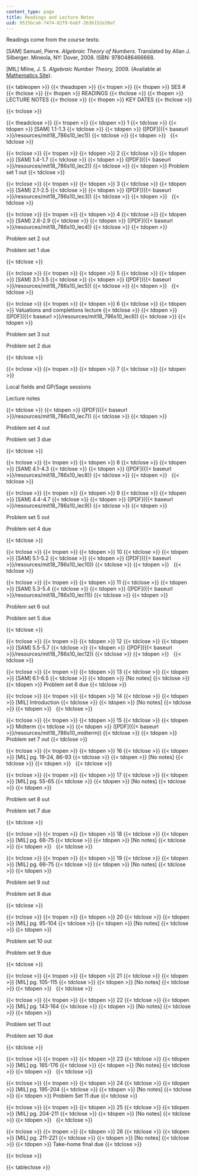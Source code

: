 ```yaml
---
content_type: page
title: Readings and Lecture Notes
uid: 9515bca6-7474-82f9-babf-263b152e20af
---
```


Readings come from the course texts:

\[SAM\] Samuel, Pierre. _Algebraic Theory of Numbers_. Translated by Allan J. Silberger. Mineola, NY: Dover, 2008. ISBN: 9780486466668.

\[MIL\] Milne, J. S. _Algebraic Number Theory,_ 2009. (Available at [Mathematics Site](http://www.jmilne.org/math/)).

{{< tableopen >}}
{{< theadopen >}}
{{< tropen >}}
{{< thopen >}}
SES #
{{< thclose >}}
{{< thopen >}}
READINGS
{{< thclose >}}
{{< thopen >}}
LECTURE NOTES
{{< thclose >}}
{{< thopen >}}
KEY DATES
{{< thclose >}}

{{< trclose >}}

{{< theadclose >}}
{{< tropen >}}
{{< tdopen >}}
1
{{< tdclose >}}
{{< tdopen >}}
\[SAM\] 1.1-1.3
{{< tdclose >}}
{{< tdopen >}}
([PDF]({{< baseurl >}}/resources/mit18_786s10_lec1))
{{< tdclose >}}
{{< tdopen >}}
 
{{< tdclose >}}

{{< trclose >}}
{{< tropen >}}
{{< tdopen >}}
2
{{< tdclose >}}
{{< tdopen >}}
\[SAM\] 1.4-1.7
{{< tdclose >}}
{{< tdopen >}}
([PDF]({{< baseurl >}}/resources/mit18_786s10_lec2))
{{< tdclose >}}
{{< tdopen >}}
Problem set 1 out
{{< tdclose >}}

{{< trclose >}}
{{< tropen >}}
{{< tdopen >}}
3
{{< tdclose >}}
{{< tdopen >}}
\[SAM\] 2.1-2.5
{{< tdclose >}}
{{< tdopen >}}
([PDF]({{< baseurl >}}/resources/mit18_786s10_lec3))
{{< tdclose >}}
{{< tdopen >}}
 
{{< tdclose >}}

{{< trclose >}}
{{< tropen >}}
{{< tdopen >}}
4
{{< tdclose >}}
{{< tdopen >}}
\[SAM\] 2.6-2.9
{{< tdclose >}}
{{< tdopen >}}
([PDF]({{< baseurl >}}/resources/mit18_786s10_lec4))
{{< tdclose >}}
{{< tdopen >}}


Problem set 2 out

Problem set 1 due


{{< tdclose >}}

{{< trclose >}}
{{< tropen >}}
{{< tdopen >}}
5
{{< tdclose >}}
{{< tdopen >}}
\[SAM\] 3.1-3.5
{{< tdclose >}}
{{< tdopen >}}
([PDF]({{< baseurl >}}/resources/mit18_786s10_lec5))
{{< tdclose >}}
{{< tdopen >}}
 
{{< tdclose >}}

{{< trclose >}}
{{< tropen >}}
{{< tdopen >}}
6
{{< tdclose >}}
{{< tdopen >}}
Valuations and completions lecture
{{< tdclose >}}
{{< tdopen >}}
([PDF]({{< baseurl >}}/resources/mit18_786s10_lec6))
{{< tdclose >}}
{{< tdopen >}}


Problem set 3 out

Problem set 2 due


{{< tdclose >}}

{{< trclose >}}
{{< tropen >}}
{{< tdopen >}}
7
{{< tdclose >}}
{{< tdopen >}}


Local fields and GP/Sage sessions

Lecture notes


{{< tdclose >}}
{{< tdopen >}}
([PDF]({{< baseurl >}}/resources/mit18_786s10_lec7))
{{< tdclose >}}
{{< tdopen >}}


Problem set 4 out

Problem set 3 due


{{< tdclose >}}

{{< trclose >}}
{{< tropen >}}
{{< tdopen >}}
8
{{< tdclose >}}
{{< tdopen >}}
\[SAM\] 4.1-4.3
{{< tdclose >}}
{{< tdopen >}}
([PDF]({{< baseurl >}}/resources/mit18_786s10_lec8))
{{< tdclose >}}
{{< tdopen >}}
 
{{< tdclose >}}

{{< trclose >}}
{{< tropen >}}
{{< tdopen >}}
9
{{< tdclose >}}
{{< tdopen >}}
\[SAM\] 4.4-4.7
{{< tdclose >}}
{{< tdopen >}}
([PDF]({{< baseurl >}}/resources/mit18_786s10_lec9))
{{< tdclose >}}
{{< tdopen >}}


Problem set 5 out

Problem set 4 due


{{< tdclose >}}

{{< trclose >}}
{{< tropen >}}
{{< tdopen >}}
10
{{< tdclose >}}
{{< tdopen >}}
\[SAM\] 5.1-5.2
{{< tdclose >}}
{{< tdopen >}}
([PDF]({{< baseurl >}}/resources/mit18_786s10_lec10))
{{< tdclose >}}
{{< tdopen >}}
 
{{< tdclose >}}

{{< trclose >}}
{{< tropen >}}
{{< tdopen >}}
11
{{< tdclose >}}
{{< tdopen >}}
\[SAM\] 5.3-5.4
{{< tdclose >}}
{{< tdopen >}}
([PDF]({{< baseurl >}}/resources/mit18_786s10_lec11))
{{< tdclose >}}
{{< tdopen >}}


Problem set 6 out

Problem set 5 due


{{< tdclose >}}

{{< trclose >}}
{{< tropen >}}
{{< tdopen >}}
12
{{< tdclose >}}
{{< tdopen >}}
\[SAM\] 5.5-5.7
{{< tdclose >}}
{{< tdopen >}}
([PDF]({{< baseurl >}}/resources/mit18_786s10_lec12))
{{< tdclose >}}
{{< tdopen >}}
 
{{< tdclose >}}

{{< trclose >}}
{{< tropen >}}
{{< tdopen >}}
13
{{< tdclose >}}
{{< tdopen >}}
\[SAM\] 6.1-6.5
{{< tdclose >}}
{{< tdopen >}}
\[No notes\]
{{< tdclose >}}
{{< tdopen >}}
Problem set 6 due
{{< tdclose >}}

{{< trclose >}}
{{< tropen >}}
{{< tdopen >}}
14
{{< tdclose >}}
{{< tdopen >}}
\[MIL\] Introduction
{{< tdclose >}}
{{< tdopen >}}
\[No notes\]
{{< tdclose >}}
{{< tdopen >}}
 
{{< tdclose >}}

{{< trclose >}}
{{< tropen >}}
{{< tdopen >}}
15
{{< tdclose >}}
{{< tdopen >}}
Midterm
{{< tdclose >}}
{{< tdopen >}}
([PDF]({{< baseurl >}}/resources/mit18_786s10_midterm))
{{< tdclose >}}
{{< tdopen >}}
Problem set 7 out
{{< tdclose >}}

{{< trclose >}}
{{< tropen >}}
{{< tdopen >}}
16
{{< tdclose >}}
{{< tdopen >}}
\[MIL\] pg. 19-24, 86-93
{{< tdclose >}}
{{< tdopen >}}
\[No notes\]
{{< tdclose >}}
{{< tdopen >}}
 
{{< tdclose >}}

{{< trclose >}}
{{< tropen >}}
{{< tdopen >}}
17
{{< tdclose >}}
{{< tdopen >}}
\[MIL\] pg. 55-65
{{< tdclose >}}
{{< tdopen >}}
\[No notes\]
{{< tdclose >}}
{{< tdopen >}}


Problem set 8 out

Problem set 7 due


{{< tdclose >}}

{{< trclose >}}
{{< tropen >}}
{{< tdopen >}}
18
{{< tdclose >}}
{{< tdopen >}}
\[MIL\] pg. 66-75
{{< tdclose >}}
{{< tdopen >}}
\[No notes\]
{{< tdclose >}}
{{< tdopen >}}
 
{{< tdclose >}}

{{< trclose >}}
{{< tropen >}}
{{< tdopen >}}
19
{{< tdclose >}}
{{< tdopen >}}
\[MIL\] pg. 66-75
{{< tdclose >}}
{{< tdopen >}}
\[No notes\]
{{< tdclose >}}
{{< tdopen >}}


Problem set 9 out

Problem set 8 due


{{< tdclose >}}

{{< trclose >}}
{{< tropen >}}
{{< tdopen >}}
20
{{< tdclose >}}
{{< tdopen >}}
\[MIL\] pg. 95-104
{{< tdclose >}}
{{< tdopen >}}
\[No notes\]
{{< tdclose >}}
{{< tdopen >}}


Problem set 10 out

Problem set 9 due


{{< tdclose >}}

{{< trclose >}}
{{< tropen >}}
{{< tdopen >}}
21
{{< tdclose >}}
{{< tdopen >}}
\[MIL\] pg. 105-115
{{< tdclose >}}
{{< tdopen >}}
\[No notes\]
{{< tdclose >}}
{{< tdopen >}}
 
{{< tdclose >}}

{{< trclose >}}
{{< tropen >}}
{{< tdopen >}}
22
{{< tdclose >}}
{{< tdopen >}}
\[MIL\] pg. 143-164
{{< tdclose >}}
{{< tdopen >}}
\[No notes\]
{{< tdclose >}}
{{< tdopen >}}


Problem set 11 out

Problem set 10 due


{{< tdclose >}}

{{< trclose >}}
{{< tropen >}}
{{< tdopen >}}
23
{{< tdclose >}}
{{< tdopen >}}
\[MIL\] pg. 165-176
{{< tdclose >}}
{{< tdopen >}}
\[No notes\]
{{< tdclose >}}
{{< tdopen >}}
 
{{< tdclose >}}

{{< trclose >}}
{{< tropen >}}
{{< tdopen >}}
24
{{< tdclose >}}
{{< tdopen >}}
\[MIL\] pg. 195-204
{{< tdclose >}}
{{< tdopen >}}
\[No notes\]
{{< tdclose >}}
{{< tdopen >}}
Problem Set 11 due
{{< tdclose >}}

{{< trclose >}}
{{< tropen >}}
{{< tdopen >}}
25
{{< tdclose >}}
{{< tdopen >}}
\[MIL\] pg. 204-211
{{< tdclose >}}
{{< tdopen >}}
\[No notes\]
{{< tdclose >}}
{{< tdopen >}}
 
{{< tdclose >}}

{{< trclose >}}
{{< tropen >}}
{{< tdopen >}}
26
{{< tdclose >}}
{{< tdopen >}}
\[MIL\] pg. 211-221
{{< tdclose >}}
{{< tdopen >}}
\[No notes\]
{{< tdclose >}}
{{< tdopen >}}
Take-home final due
{{< tdclose >}}

{{< trclose >}}

{{< tableclose >}}